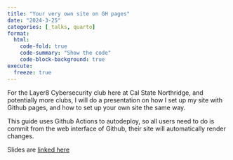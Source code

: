 ```yaml
---
title: "Your very own site on GH pages"
date: "2024-3-25"
categories: [_talks, quarto]
format:
  html:
    code-fold: true
    code-summary: "Show the code"
    code-block-background: true
execute:
  freeze: true
---
```


For the Layer8 Cybersecurity club here at Cal State Northridge, and potentially more clubs, I will do a presentation on how I set up my site with Github pages, and how to set up your own site the same way. 

This guide uses Github Actions to autodeploy, so all users need to do is commit from the web interface of Github, their site will automatically render changes.

Slides are [linked here](./revealjs.md)

<!--Video is recorded, and I will have it clipped and uploaded soon™.-->
